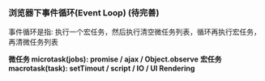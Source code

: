 ### 浏览器下事件循环(Event Loop) (待完善)
事件循环是指: 执行一个宏任务，然后执行清空微任务列表，循环再执行宏任务，再清微任务列表

**微任务 microtask(jobs): promise / ajax / Object.observe**
**宏任务 macrotask(task): setTimout / script / IO / UI Rendering**